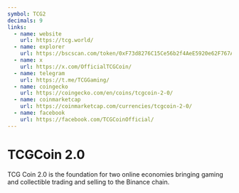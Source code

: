 ```yaml
---
symbol: TCG2
decimals: 9
links:
  - name: website
    url: https://tcg.world/
  - name: explorer
    url: https://bscscan.com/token/0xF73d8276C15Ce56b2f4AeE5920e62F767A7f3aEA
  - name: x
    url: https://x.com/OfficialTCGCoin/
  - name: telegram
    url: https://t.me/TCGGaming/
  - name: coingecko
    url: https://coingecko.com/en/coins/tcgcoin-2-0/
  - name: coinmarketcap
    url: https://coinmarketcap.com/currencies/tcgcoin-2-0/
  - name: facebook
    url: https://facebook.com/TCGCoinOfficial/
---
```


# TCGCoin 2.0

TCG Coin 2.0 is the foundation for two online economies bringing gaming and collectible trading and selling to the Binance chain.
